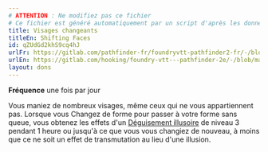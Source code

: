```yaml
---
# ATTENTION : Ne modifiez pas ce fichier
# Ce fichier est généré automatiquement par un script d'après les données du module Foundry VTT officiel et de sa traduction
title: Visages changeants
titleEn: Shifting Faces
id: qZUdGd2khS9cq4hJ
urlFr: https://gitlab.com/pathfinder-fr/foundryvtt-pathfinder2-fr/-/blob/master/data/feats/qZUdGd2khS9cq4hJ.htm
urlEn: https://gitlab.com/hooking/foundry-vtt---pathfinder-2e/-/blob/master/packs/data/feats.db/shifting-faces.json
layout: dons
---
```

**Fréquence** une fois par jour

Vous maniez de nombreux visages, même ceux qui ne vous appartiennent pas. Lorsque vous Changez de forme pour passer à votre forme sans queue, vous obtenez les effets d'un [Déguisement illusoire](../sorts/déguisement-illusoire.md) de niveau 3 pendant 1 heure ou jusqu'à ce que vous vous changiez de nouveau, à moins que ce ne soit un effet de transmutation au lieu d'une illusion.
